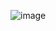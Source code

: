 ![image](https://user-images.githubusercontent.com/122991141/224106346-05e3c8e3-1af3-4516-be72-0c047710f2e5.png)

